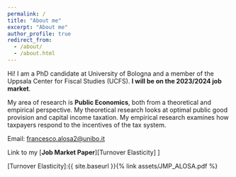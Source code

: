 ```yaml
---
permalink: /
title: "About me"
excerpt: "About me"
author_profile: true
redirect_from: 
  - /about/
  - /about.html
---
```




Hi! I am a PhD candidate at University of Bologna and a member of the Uppsala Center for Fiscal Studies (UCFS). **I will be on the 2023/2024 job market**. 

My area of research is **Public Economics**, both from a theoretical and empirical perspective. My theoretical research looks at optimal public good provision and capital income taxation. My empirical research examines how taxpayers respond to the incentives of the tax system. 

Email: francesco.alosa2@unibo.it

Link to my [**Job Market Paper**][Turnover Elasticity] ]

[Turnover Elasticity]:{{ site.baseurl }}{% link assets/JMP_ALOSA.pdf %}
